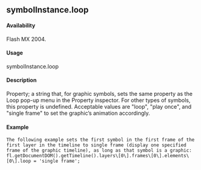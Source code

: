 ## symbolInstance.loop

#### Availability

Flash MX 2004.

#### Usage

symbolInstance.loop

#### Description

Property; a string that, for graphic symbols, sets the same property as the Loop pop-up menu in the Property inspector. For other types of symbols, this property is undefined. Acceptable values are "loop", "play once", and "single frame" to set the graphic’s animation accordingly.

#### Example

```
The following example sets the first symbol in the first frame of the first layer in the timeline to single frame (display one specified frame of the graphic timeline), as long as that symbol is a graphic:
fl.getDocumentDOM().getTimeline().layers\[0\].frames\[0\].elements\[0\].loop = 'single frame';

```